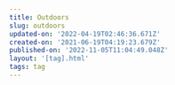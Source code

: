 ```yaml
---
title: Outdoors
slug: outdoors
updated-on: '2022-04-19T02:46:36.671Z'
created-on: '2021-06-19T04:19:23.679Z'
published-on: '2022-11-05T11:04:49.048Z'
layout: '[tag].html'
tags: tag
---
```



